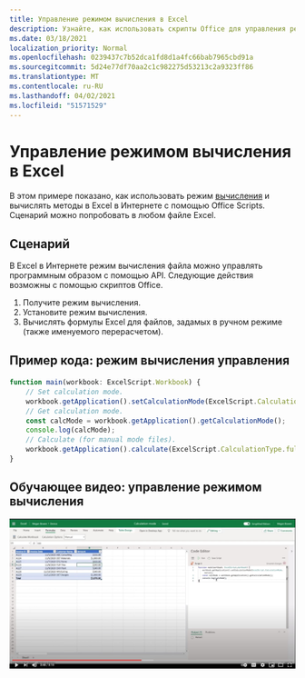 ```yaml
---
title: Управление режимом вычисления в Excel
description: Узнайте, как использовать скрипты Office для управления режимом вычислений в Excel в Интернете.
ms.date: 03/18/2021
localization_priority: Normal
ms.openlocfilehash: 0239437c7b52dca1fd8d1a4fc66bab7965cbd91a
ms.sourcegitcommit: 5d24e77df70aa2c1c982275d53213c2a9323ff86
ms.translationtype: MT
ms.contentlocale: ru-RU
ms.lasthandoff: 04/02/2021
ms.locfileid: "51571529"
---
```

# <a name="manage-calculation-mode-in-excel"></a>Управление режимом вычисления в Excel

В этом примере показано, как использовать режим [вычисления](/javascript/api/office-scripts/excelscript/excelscript.calculationmode) и вычислять методы в Excel в Интернете с помощью Office Scripts. Сценарий можно попробовать в любом файле Excel.

## <a name="scenario"></a>Сценарий

В Excel в Интернете режим вычисления файла можно управлять программным образом с помощью API. Следующие действия возможны с помощью скриптов Office.

1. Получите режим вычисления.
1. Установите режим вычисления.
1. Вычислять формулы Excel для файлов, задамых в ручном режиме (также именуемого перерасчетом).

## <a name="sample-code-control-calculation-mode"></a>Пример кода: режим вычисления управления

```TypeScript
function main(workbook: ExcelScript.Workbook) {
    // Set calculation mode.
    workbook.getApplication().setCalculationMode(ExcelScript.CalculationMode.manual);
    // Get calculation mode.
    const calcMode = workbook.getApplication().getCalculationMode();    
    console.log(calcMode);
    // Calculate (for manual mode files).
    workbook.getApplication().calculate(ExcelScript.CalculationType.full);
}
```

## <a name="training-video-manage-calculation-mode"></a>Обучающее видео: управление режимом вычисления

[![Просмотр пошагового видео об управлении режимом вычислений в Excel в Интернете](../../images/calc-mode-vid.jpg)](https://youtu.be/iw6O8QH01CI "Пошаговая видеокадры об управлении режимом вычислений в Excel в Интернете")
